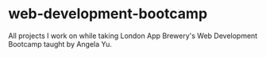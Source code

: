 # web-development-bootcamp

All projects I work on while taking London App Brewery's Web Development Bootcamp taught by Angela Yu.
